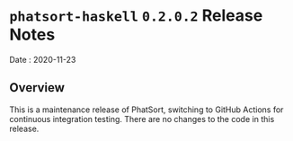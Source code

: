 # `phatsort-haskell` `0.2.0.2` Release Notes

Date
: 2020-11-23

## Overview

This is a maintenance release of PhatSort, switching to GitHub Actions for
continuous integration testing.  There are no changes to the code in this
release.
